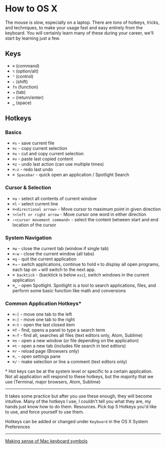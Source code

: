 # How to OS X

The mouse is slow, especially on a laptop. There are *tons* of hotkeys, tricks, and techniques, to make your usage fast and easy entirely from the keyboard. You will certainly learn many of these during your career, we'll start by learning just a few.

Keys
-------
- `⌘` (command)
- `⌥` (option/alt)
- `⌃` (control)
- `⇧` (shift)
- `fn` (function)
- `⇥` (tab)
- `↩` (return/enter)
- `␣` (space)

Hotkeys
-------
### Basics
- `⌘s` - save current file
- `⌘c` - copy current selection
- `⌘x` - cut and copy current selection
- `⌘v` - paste last copied content
- `⌘z` - undo last action (can use multiple times)
- `⌘⇧z` - redo last undo
- `⌘ Spacebar` - quick open an application / Spotlight Search

### Cursor & Selection
- `⌘a` - select all contents of current window
- `⌘l` - select current line
- `⌘<directional arrow>` - Move cursor to maximum point in given direction
- `⌥<left or right arrow` - Move cursor one word in either direction
- `⇧<cursor movement command>` - select the content between start and end location of the cursor

### System Navigation
- `⌘w` - close the current tab (window if single tab)
- `⌘⇧w` - close the current window (all tabs)
- `⌘q` - quit the current application
- `⌘⇥` - switch applications, continue to hold `⌘` to display all open programs, each tap on `⇥` will switch to the next app.
- `⌘ backtick` - (backtick is below `esc`), switch windows in the current application
- `⌘␣` - open Spotlight. Spotlight is a tool to search applications, files, and perform some basic function like math and conversions

### Common Application Hotkeys\*
- `⌘⇧[` - move one tab to the left
- `⌘⇧]` - move one tab to the right
- `⌘⇧t` - open the last closed item
- `⌘f` - find, opens a panel to type a search term
- `⌘⇧f` - find all, searches all files (text editors only, Atom, Sublime)
- `⌘n` - open a new window (or file depending on the application)
- `⌘t` - open a new tab (includes file search in text editors)
- `⌘r` - reload page (Browsers only)
- `⌘,` - open settings pane
- `⌘/` - make selection or line a comment (text editors only)

\* Hot keys can be at the system level or specific to a certain application. Not all application will respond to these hotkeys, but the majority that we use (Terminal, major browsers, Atom, Sublime)

------

It takes some practice but after you use these enough, they will become intuitive. Many of the hotkeys I use, I couldn't tell you what they are, my hands just know how to do them.
Resources. Pick top 5 Hotkeys you'd like to use, and force yourself to use them.

Hotkeys can be added or changed under `Keyboard` in the OS X System Preferences

---------

[Making sense of Mac keyboard symbols](http://osxdaily.com/2012/03/27/making-sense-of-mac-keyboard-symbols/)
